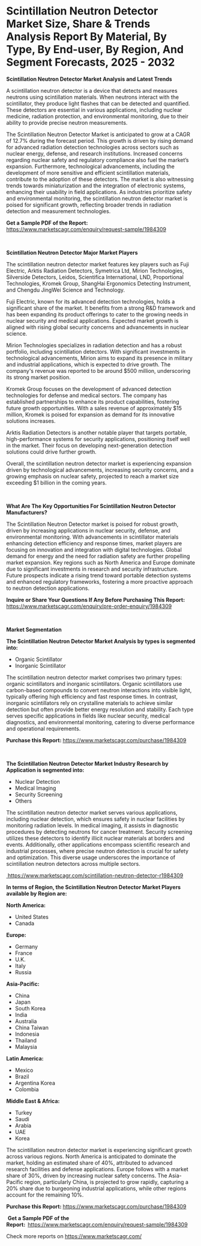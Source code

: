 <p><h1>Scintillation Neutron Detector Market Size, Share & Trends Analysis Report By Material, By Type, By End-user, By Region, And Segment Forecasts, 2025 - 2032</h1></p><p><strong>Scintillation Neutron Detector Market Analysis and Latest Trends</strong></p>
<p><p>A scintillation neutron detector is a device that detects and measures neutrons using scintillation materials. When neutrons interact with the scintillator, they produce light flashes that can be detected and quantified. These detectors are essential in various applications, including nuclear medicine, radiation protection, and environmental monitoring, due to their ability to provide precise neutron measurements.</p><p>The Scintillation Neutron Detector Market is anticipated to grow at a CAGR of 12.7% during the forecast period. This growth is driven by rising demand for advanced radiation detection technologies across sectors such as nuclear energy, defense, and research institutions. Increased concerns regarding nuclear safety and regulatory compliance also fuel the market’s expansion. Furthermore, technological advancements, including the development of more sensitive and efficient scintillation materials, contribute to the adoption of these detectors. The market is also witnessing trends towards miniaturization and the integration of electronic systems, enhancing their usability in field applications. As industries prioritize safety and environmental monitoring, the scintillation neutron detector market is poised for significant growth, reflecting broader trends in radiation detection and measurement technologies.</p></p>
<p><strong>Get a Sample PDF of the Report:&nbsp;</strong> <a href="https://www.marketscagr.com/enquiry/request-sample/1984309?utm_campaign=1944&utm_medium=2&utm_source=Github&utm_content=ia&utm_term=02032025&utm_id=scintillation-neutron-detector">https://www.marketscagr.com/enquiry/request-sample/1984309</a></p>
<p>&nbsp;</p>
<p><strong>Scintillation Neutron Detector Major Market Players</strong></p>
<p><p>The scintillation neutron detector market features key players such as Fuji Electric, Arktis Radiation Detectors, Symetrica Ltd, Mirion Technologies, Silverside Detectors, Leidos, Scientifica International, LND, Proportional Technologies, Kromek Group, ShangHai Ergonomics Detecting Instrument, and Chengdu JingWei Science and Technology. </p><p>Fuji Electric, known for its advanced detection technologies, holds a significant share of the market. It benefits from a strong R&D framework and has been expanding its product offerings to cater to the growing needs in nuclear security and medical applications. Expected market growth is aligned with rising global security concerns and advancements in nuclear science.</p><p>Mirion Technologies specializes in radiation detection and has a robust portfolio, including scintillation detectors. With significant investments in technological advancements, Mirion aims to expand its presence in military and industrial applications, which is expected to drive growth. The company's revenue was reported to be around $500 million, underscoring its strong market position.</p><p>Kromek Group focuses on the development of advanced detection technologies for defense and medical sectors. The company has established partnerships to enhance its product capabilities, fostering future growth opportunities. With a sales revenue of approximately $15 million, Kromek is poised for expansion as demand for its innovative solutions increases.</p><p>Arktis Radiation Detectors is another notable player that targets portable, high-performance systems for security applications, positioning itself well in the market. Their focus on developing next-generation detection solutions could drive further growth. </p><p>Overall, the scintillation neutron detector market is experiencing expansion driven by technological advancements, increasing security concerns, and a growing emphasis on nuclear safety, projected to reach a market size exceeding $1 billion in the coming years.</p></p>
<p>&nbsp;</p>
<p><strong>What Are The Key Opportunities For Scintillation Neutron Detector Manufacturers?</strong></p>
<p><p>The Scintillation Neutron Detector market is poised for robust growth, driven by increasing applications in nuclear security, defense, and environmental monitoring. With advancements in scintillator materials enhancing detection efficiency and response times, market players are focusing on innovation and integration with digital technologies. Global demand for energy and the need for radiation safety are further propelling market expansion. Key regions such as North America and Europe dominate due to significant investments in research and security infrastructure. Future prospects indicate a rising trend toward portable detection systems and enhanced regulatory frameworks, fostering a more proactive approach to neutron detection applications.</p></p>
<p><strong>Inquire or Share Your Questions If Any Before Purchasing This Report:</strong> <a href="https://www.marketscagr.com/enquiry/pre-order-enquiry/1984309?utm_campaign=1944&utm_medium=2&utm_source=Github&utm_content=ia&utm_term=02032025&utm_id=scintillation-neutron-detector">https://www.marketscagr.com/enquiry/pre-order-enquiry/1984309</a></p>
<p>&nbsp;</p>
<p><strong>Market Segmentation</strong></p>
<p><strong>The Scintillation Neutron Detector Market Analysis by types is segmented into:</strong></p>
<p><ul><li>Organic Scintillator</li><li>Inorganic Scintillator</li></ul></p>
<p><p>The scintillation neutron detector market comprises two primary types: organic scintillators and inorganic scintillators. Organic scintillators use carbon-based compounds to convert neutron interactions into visible light, typically offering high efficiency and fast response times. In contrast, inorganic scintillators rely on crystalline materials to achieve similar detection but often provide better energy resolution and stability. Each type serves specific applications in fields like nuclear security, medical diagnostics, and environmental monitoring, catering to diverse performance and operational requirements.</p></p>
<p><strong>Purchase this Report:&nbsp;</strong><a href="https://www.marketscagr.com/purchase/1984309?utm_campaign=1944&utm_medium=2&utm_source=Github&utm_content=ia&utm_term=02032025&utm_id=scintillation-neutron-detector">https://www.marketscagr.com/purchase/1984309</a></p>
<p>&nbsp;</p>
<p><strong>The Scintillation Neutron Detector Market Industry Research by Application is segmented into:</strong></p>
<p><ul><li>Nuclear Detection</li><li>Medical Imaging</li><li>Security Screening</li><li>Others</li></ul></p>
<p><p>The scintillation neutron detector market serves various applications, including nuclear detection, which ensures safety in nuclear facilities by monitoring radiation levels. In medical imaging, it assists in diagnostic procedures by detecting neutrons for cancer treatment. Security screening utilizes these detectors to identify illicit nuclear materials at borders and events. Additionally, other applications encompass scientific research and industrial processes, where precise neutron detection is crucial for safety and optimization. This diverse usage underscores the importance of scintillation neutron detectors across multiple sectors.</p></p>
<p><a href="https://www.marketscagr.com/scintillation-neutron-detector-r1984309?utm_campaign=1944&utm_medium=2&utm_source=Github&utm_content=ia&utm_term=02032025&utm_id=scintillation-neutron-detector">&nbsp;https://www.marketscagr.com/scintillation-neutron-detector-r1984309</a></p>
<p><strong>In terms of Region, the Scintillation Neutron Detector Market Players available by Region are:</strong></p>
<p>
    <p> <strong> North America: </strong>
        <ul>
            <li>United States</li>
            <li>Canada</li>
        </ul>
        </p> 
    <p> <strong> Europe: </strong>
        <ul>
            <li>Germany</li>
            <li>France</li>
            <li>U.K.</li>
            <li>Italy</li>
            <li>Russia</li>
        </ul>
        </p> 
    <p> <strong> Asia-Pacific: </strong>
        <ul>
            <li>China</li>
            <li>Japan</li>
            <li>South Korea</li>
            <li>India</li>
            <li>Australia</li>
            <li>China Taiwan</li>
            <li>Indonesia</li>
            <li>Thailand</li>
            <li>Malaysia</li>
        </ul>
        </p> 
    <p> <strong> Latin America: </strong>
        <ul>
            <li>Mexico</li>
            <li>Brazil</li>
            <li>Argentina Korea</li>
            <li>Colombia</li>
        </ul>
        </p> 
    <p> <strong> Middle East & Africa: </strong>
        <ul>
            <li>Turkey</li>
            <li>Saudi</li>
            <li>Arabia</li>
            <li>UAE</li>
            <li>Korea</li>
        </ul>
    </p>
    </p>
<p><p>The scintillation neutron detector market is experiencing significant growth across various regions. North America is anticipated to dominate the market, holding an estimated share of 40%, attributed to advanced research facilities and defense applications. Europe follows with a market share of 30%, driven by increasing nuclear safety concerns. The Asia-Pacific region, particularly China, is projected to grow rapidly, capturing a 20% share due to burgeoning industrial applications, while other regions account for the remaining 10%.</p></p>
<p><strong>Purchase this Report: </strong><a href="https://www.marketscagr.com/purchase/1984309?utm_campaign=1944&utm_medium=2&utm_source=Github&utm_content=ia&utm_term=02032025&utm_id=scintillation-neutron-detector">https://www.marketscagr.com/purchase/1984309</a></p>
<p>&nbsp;<strong>Get a Sample PDF of the Report:&nbsp;&nbsp;</strong><a href="https://www.marketscagr.com/enquiry/request-sample/1984309?utm_campaign=1944&utm_medium=2&utm_source=Github&utm_content=ia&utm_term=02032025&utm_id=scintillation-neutron-detector">https://www.marketscagr.com/enquiry/request-sample/1984309</a></p>
<p><strong></strong></p>
<p>Check more reports on <a href="https://www.marketscagr.com/?utm_campaign=1944&utm_medium=2&utm_source=Github&utm_content=ia&utm_term=02032025&utm_id=scintillation-neutron-detector">https://www.marketscagr.com/</a></p>